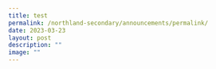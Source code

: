 ```yaml
---
title: test
permalink: /northland-secondary/announcements/permalink/
date: 2023-03-23
layout: post
description: ""
image: ""
---
```

